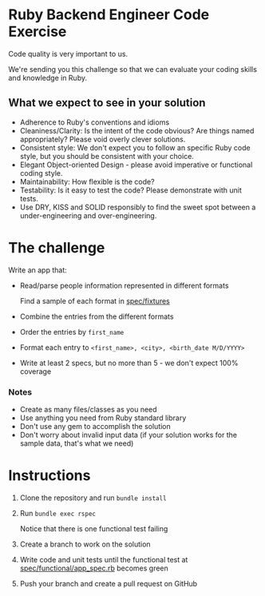 # Ruby Backend Engineer Code Exercise

Code quality is very important to us.

We're sending you this challenge so that we can evaluate your coding skills and knowledge in Ruby.

## What we expect to see in your solution

- Adherence to Ruby's conventions and idioms
- Cleaniness/Clarity: Is the intent of the code obvious? Are things named appropriately? Please void overly clever solutions.
- Consistent style: We don't expect you to follow an specific Ruby code style, but you should be consistent with your choice.
- Elegant Object-oriented Design - please avoid imperative or functional coding style.
- Maintainability: How flexible is the code?
- Testability: Is it easy to test the code? Please demonstrate with unit tests.
- Use DRY, KISS and SOLID responsibly to find the sweet spot between a under-engineering and over-engineering.

# The challenge

Write an app that:

- Read/parse people information represented in different formats

  Find a sample of each format in [spec/fixtures](spec/fixtures)

- Combine the entries from the different formats

- Order the entries by `first_name`

- Format each entry to `<first_name>, <city>, <birth_date M/D/YYYY>`

- Write at least 2 specs, but no more than 5 - we don't expect 100% coverage

### Notes

- Create as many files/classes as you need
- Use anything you need from Ruby standard library
- Don't use any gem to accomplish the solution
- Don't worry about invalid input data (if your solution works for the sample data, that's what we need)

# Instructions

1. Clone the repository and run `bundle install`

2. Run `bundle exec rspec`

   Notice that there is one functional test failing

3. Create a branch to work on the solution

4. Write code and unit tests until the functional test at [spec/functional/app_spec.rb](spec/functional/app_spec.rb) becomes green

5. Push your branch and create a pull request on GitHub
